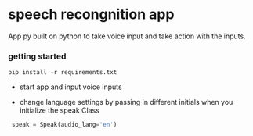 # speech recongnition app

App py built on python to take voice input and take action with the inputs. 

### getting started

```buildoutcfg
pip install -r requirements.txt
```

* start app and input voice inputs 

* change language settings by passing in different initials when you initialize the speak Class

```python
 speak = Speak(audio_lang='en')
```


